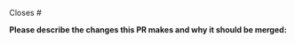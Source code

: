 <!-- If this PR does NOT close an issue, remove the next line -->
Closes #

**Please describe the changes this PR makes and why it should be merged:**

